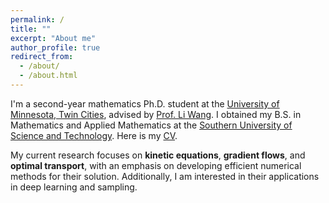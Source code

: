 ```yaml
---
permalink: /
title: ""
excerpt: "About me"
author_profile: true
redirect_from: 
  - /about/
  - /about.html
---
```


I'm a second-year mathematics Ph.D. student at the [University of Minnesota, Twin Cities](https://twin-cities.umn.edu/), advised by [Prof. Li Wang](https://liwang-umn.github.io/math/). I obtained my B.S. in Mathematics and Applied Mathematics at the [Southern University of Science and Technology](https://www.sustech.edu.cn/en/). Here is my [CV](https://hv1000.github.io/files/Yan_HUANG_CV.pdf).

My current research focuses on <b>kinetic equations</b>, <b>gradient flows</b>, and <b>optimal transport</b>, with an emphasis on developing efficient numerical methods for their solution. Additionally, I am interested in their applications in deep learning and sampling.

